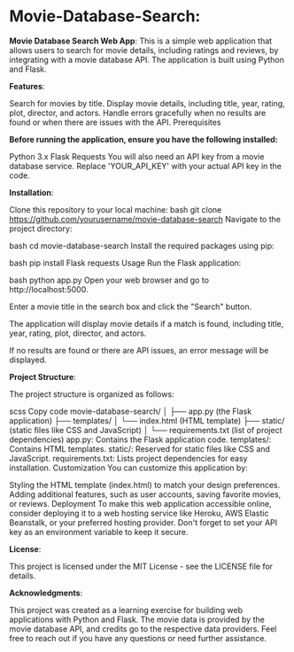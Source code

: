 # Movie-Database-Search:

**Movie Database Search Web App**: 
 This is a simple web application that allows users to search for movie details, including ratings and reviews, by integrating with a movie database API. The application is built using Python and Flask.

**Features**:

Search for movies by title.
Display movie details, including title, year, rating, plot, director, and actors.
Handle errors gracefully when no results are found or when there are issues with the API.
Prerequisites

**Before running the application, ensure you have the following installed:**

Python 3.x
Flask
Requests
You will also need an API key from a movie database service. Replace 'YOUR_API_KEY' with your actual API key in the code.

**Installation**:

Clone this repository to your local machine:
bash
git clone https://github.com/yourusername/movie-database-search
Navigate to the project directory:

bash
cd movie-database-search
Install the required packages using pip:

bash
pip install Flask requests
Usage
Run the Flask application:

bash
python app.py
Open your web browser and go to http://localhost:5000.

Enter a movie title in the search box and click the "Search" button.

The application will display movie details if a match is found, including title, year, rating, plot, director, and actors.

If no results are found or there are API issues, an error message will be displayed.

**Project Structure**:

The project structure is organized as follows:

scss
Copy code
movie-database-search/
│
├── app.py (the Flask application)
├── templates/
│   └── index.html (HTML template)
├── static/ (static files like CSS and JavaScript)
│
└── requirements.txt (list of project dependencies)
app.py: Contains the Flask application code.
templates/: Contains HTML templates.
static/: Reserved for static files like CSS and JavaScript.
requirements.txt: Lists project dependencies for easy installation.
Customization
You can customize this application by:

Styling the HTML template (index.html) to match your design preferences.
Adding additional features, such as user accounts, saving favorite movies, or reviews.
Deployment
To make this web application accessible online, consider deploying it to a web hosting service like Heroku, AWS Elastic Beanstalk, or your preferred hosting provider. Don't forget to set your API key as an environment variable to keep it secure.

**License**:

This project is licensed under the MIT License - see the LICENSE file for details.

**Acknowledgments**:

This project was created as a learning exercise for building web applications with Python and Flask.
The movie data is provided by the movie database API, and credits go to the respective data providers.
Feel free to reach out if you have any questions or need further assistance.






